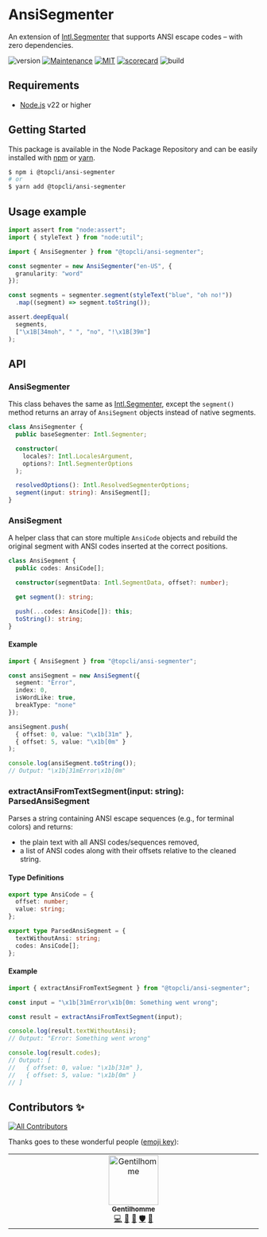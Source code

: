 # AnsiSegmenter
An extension of [Intl.Segmenter](https://developer.mozilla.org/fr/docs/Web/JavaScript/Reference/Global_Objects/Intl/Segmenter) that supports ANSI escape codes – with zero dependencies.

![version](https://img.shields.io/badge/dynamic/json.svg?style=for-the-badge&url=https://raw.githubusercontent.com/TopCli/AnsiSegmenter/main/package.json&query=$.version&label=Version)
[![Maintenance](https://img.shields.io/badge/Maintained%3F-yes-green.svg?style=for-the-badge)](https://github.com/TopCli/AnsiSegmenter/commit-activity)
[![MIT](https://img.shields.io/badge/License-MIT-blue.svg?style=for-the-badge)](https://github.com/TopCli/AnsiSegmenter/blob/main/LICENSE)
[![scorecard](https://api.securityscorecards.dev/projects/github.com/TopCli/AnsiSegmenter/badge?style=for-the-badge)](https://ossf.github.io/scorecard-visualizer/#/projects/github.com/TopCli/AnsiSegmenter)
![build](https://img.shields.io/github/actions/workflow/status/TopCli/AnsiSegmenter/node.js.yml?style=for-the-badge)

## Requirements
- [Node.js](https://nodejs.org/en/) v22 or higher

## Getting Started

This package is available in the Node Package Repository and can be easily installed with [npm](https://docs.npmjs.com/getting-started/what-is-npm) or [yarn](https://yarnpkg.com).

```bash
$ npm i @topcli/ansi-segmenter
# or
$ yarn add @topcli/ansi-segmenter
```

## Usage example

```ts
import assert from "node:assert";
import { styleText } from "node:util";

import { AnsiSegmenter } from "@topcli/ansi-segmenter";

const segmenter = new AnsiSegmenter("en-US", {
  granularity: "word"
});

const segments = segmenter.segment(styleText("blue", "oh no!"))
  .map((segment) => segment.toString());

assert.deepEqual(
  segments,
  ["\x1B[34moh", " ", "no", "!\x1B[39m"]
);
```

## API

### AnsiSegmenter

This class behaves the same as [Intl.Segmenter](https://developer.mozilla.org/fr/docs/Web/JavaScript/Reference/Global_Objects/Intl/Segmenter), except the `segment()` method returns an array of `AnsiSegment` objects instead of native segments.

```ts
class AnsiSegmenter {
  public baseSegmenter: Intl.Segmenter;

  constructor(
    locales?: Intl.LocalesArgument,
    options?: Intl.SegmenterOptions
  );

  resolvedOptions(): Intl.ResolvedSegmenterOptions;
  segment(input: string): AnsiSegment[];
}
```

### AnsiSegment

A helper class that can store multiple `AnsiCode` objects and rebuild the original segment with ANSI codes inserted at the correct positions.

```ts
class AnsiSegment {
  public codes: AnsiCode[];

  constructor(segmentData: Intl.SegmentData, offset?: number);

  get segment(): string;

  push(...codes: AnsiCode[]): this;
  toString(): string;
}
```

#### Example

```ts
import { AnsiSegment } from "@topcli/ansi-segmenter";

const ansiSegment = new AnsiSegment({
  segment: "Error",
  index: 0,
  isWordLike: true,
  breakType: "none"
});

ansiSegment.push(
  { offset: 0, value: "\x1b[31m" },
  { offset: 5, value: "\x1b[0m" }
);

console.log(ansiSegment.toString());
// Output: "\x1b[31mError\x1b[0m"
```

### extractAnsiFromTextSegment(input: string): ParsedAnsiSegment

Parses a string containing ANSI escape sequences (e.g., for terminal colors) and returns:

- the plain text with all ANSI codes/sequences removed,
- a list of ANSI codes along with their offsets relative to the cleaned string.

#### Type Definitions

```ts
export type AnsiCode = {
  offset: number;
  value: string;
};

export type ParsedAnsiSegment = {
  textWithoutAnsi: string;
  codes: AnsiCode[];
};
```

#### Example

```ts
import { extractAnsiFromTextSegment } from "@topcli/ansi-segmenter";

const input = "\x1b[31mError\x1b[0m: Something went wrong";

const result = extractAnsiFromTextSegment(input);

console.log(result.textWithoutAnsi);
// Output: "Error: Something went wrong"

console.log(result.codes);
// Output: [
//   { offset: 0, value: "\x1b[31m" },
//   { offset: 5, value: "\x1b[0m" }
// ]
```

## Contributors ✨

<!-- ALL-CONTRIBUTORS-BADGE:START - Do not remove or modify this section -->
[![All Contributors](https://img.shields.io/badge/all_contributors-1-orange.svg?style=flat-square)](#contributors-)
<!-- ALL-CONTRIBUTORS-BADGE:END -->

Thanks goes to these wonderful people ([emoji key](https://allcontributors.org/docs/en/emoji-key)):

<!-- ALL-CONTRIBUTORS-LIST:START - Do not remove or modify this section -->
<!-- prettier-ignore-start -->
<!-- markdownlint-disable -->
<table>
  <tbody>
    <tr>
      <td align="center" valign="top" width="14.28%"><a href="https://www.linkedin.com/in/thomas-gentilhomme/"><img src="https://avatars.githubusercontent.com/u/4438263?v=4?s=100" width="100px;" alt="Gentilhomme"/><br /><sub><b>Gentilhomme</b></sub></a><br /><a href="https://github.com/NodeSecure/scanner/commits?author=fraxken" title="Code">💻</a> <a href="https://github.com/NodeSecure/scanner/commits?author=fraxken" title="Documentation">📖</a> <a href="https://github.com/NodeSecure/scanner/pulls?q=is%3Apr+reviewed-by%3Afraxken" title="Reviewed Pull Requests">👀</a> <a href="#security-fraxken" title="Security">🛡️</a> <a href="https://github.com/NodeSecure/scanner/issues?q=author%3Afraxken" title="Bug reports">🐛</a></td>
    </tr>
  </tbody>
</table>

<!-- markdownlint-restore -->
<!-- prettier-ignore-end -->

<!-- ALL-CONTRIBUTORS-LIST:END -->
